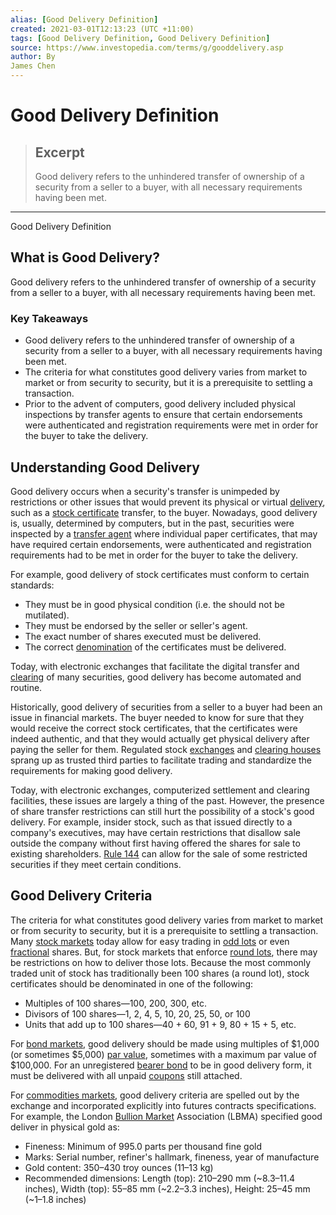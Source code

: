 ```yaml
---
alias: [Good Delivery Definition]
created: 2021-03-01T12:13:23 (UTC +11:00)
tags: [Good Delivery Definition, Good Delivery Definition]
source: https://www.investopedia.com/terms/g/gooddelivery.asp
author: By
James Chen
---
```


# Good Delivery Definition

> ## Excerpt
> Good delivery refers to the unhindered transfer of ownership of a security from a seller to a buyer, with all necessary requirements having been met.

---

Good Delivery Definition
## What is Good Delivery?

Good delivery refers to the unhindered transfer of ownership of a security from a seller to a buyer, with all necessary requirements having been met.

### Key Takeaways

-   Good delivery refers to the unhindered transfer of ownership of a security from a seller to a buyer, with all necessary requirements having been met.
-   The criteria for what constitutes good delivery varies from market to market or from security to security, but it is a prerequisite to settling a transaction.
-   Prior to the advent of computers, good delivery included physical inspections by transfer agents to ensure that certain endorsements were authenticated and registration requirements were met in order for the buyer to take the delivery.

## Understanding Good Delivery

Good delivery occurs when a security's transfer is unimpeded by restrictions or other issues that would prevent its physical or virtual [delivery](https://www.investopedia.com/terms/d/delivery.asp), such as a [stock certificate](https://www.investopedia.com/terms/s/stockcertificate.asp) transfer, to the buyer. Nowadays, good delivery is, usually, determined by computers, but in the past, securities were inspected by a [transfer agent](https://www.investopedia.com/terms/t/transferagent.asp) where individual paper certificates, that may have required certain endorsements, were authenticated and registration requirements had to be met in order for the buyer to take the delivery.

For example, good delivery of stock certificates must conform to certain standards:

-   They must be in good physical condition (i.e. the should not be mutilated).
-   They must be endorsed by the seller or seller's agent.
-   The exact number of shares executed must be delivered.
-   The correct [denomination](https://www.investopedia.com/terms/d/denomination.asp) of the certificates must be delivered.

Today, with electronic exchanges that facilitate the digital transfer and [clearing](https://www.investopedia.com/terms/c/clearing.asp) of many securities, good delivery has become automated and routine.

Historically, good delivery of securities from a seller to a buyer had been an issue in financial markets. The buyer needed to know for sure that they would receive the correct stock certificates, that the certificates were indeed authentic, and that they would actually get physical delivery after paying the seller for them. Regulated stock [exchanges](https://www.investopedia.com/terms/s/stockmarket.asp) and [clearing houses](https://www.investopedia.com/terms/c/clearinghouse.asp) sprang up as trusted third parties to facilitate trading and standardize the requirements for making good delivery.

Today, with electronic exchanges, computerized settlement and clearing facilities, these issues are largely a thing of the past. However, the presence of share transfer restrictions can still hurt the possibility of a stock's good delivery. For example, insider stock, such as that issued directly to a company's executives, may have certain restrictions that disallow sale outside the company without first having offered the shares for sale to existing shareholders. [Rule 144](https://www.investopedia.com/terms/r/rule144.asp) can allow for the sale of some restricted securities if they meet certain conditions.

## Good Delivery Criteria

The criteria for what constitutes good delivery varies from market to market or from security to security, but it is a prerequisite to settling a transaction. Many [stock markets](https://www.investopedia.com/terms/s/stockmarket.asp) today allow for easy trading in [odd lots](https://www.investopedia.com/terms/o/oddlot.asp) or even [fractional](https://www.investopedia.com/terms/f/fractionalshare.asp) shares. But, for stock markets that enforce [round lots](https://www.investopedia.com/terms/r/roundlot.asp), there may be restrictions on how to deliver those lots. Because the most commonly traded unit of stock has traditionally been 100 shares (a round lot), stock certificates should be denominated in one of the following:

-   Multiples of 100 shares—100, 200, 300, etc.
-   Divisors of 100 shares—1, 2, 4, 5, 10, 20, 25, 50, or 100
-   Units that add up to 100 shares—40 + 60, 91 + 9, 80 + 15 + 5, etc.

For [bond markets](https://www.investopedia.com/terms/b/bondmarket.asp), good delivery should be made using multiples of $1,000 (or sometimes $5,000) [par value](https://www.investopedia.com/terms/p/parvalue.asp), sometimes with a maximum par value of $100,000. For an unregistered [bearer bond](https://www.investopedia.com/terms/b/bearer_bond.asp) to be in good delivery form, it must be delivered with all unpaid [coupons](https://www.investopedia.com/terms/c/coupon.asp) still attached.

For [commodities markets](https://www.investopedia.com/terms/c/commodity-market.asp), good delivery criteria are spelled out by the exchange and incorporated explicitly into futures contracts specifications. For example, the London [Bullion Market](https://www.investopedia.com/terms/b/bullion-market.asp) Association (LBMA) specified good deliver in physical gold as:   

-   Fineness: Minimum of 995.0 parts per thousand fine gold
-   Marks: Serial number, refiner's hallmark, fineness, year of manufacture
-   Gold content: 350–430 troy ounces (11–13 kg)
-   Recommended dimensions: Length (top): 210–290 mm (~8.3–11.4 inches), Width (top): 55–85 mm (~2.2–3.3 inches), Height: 25–45 mm (~1–1.8 inches)
